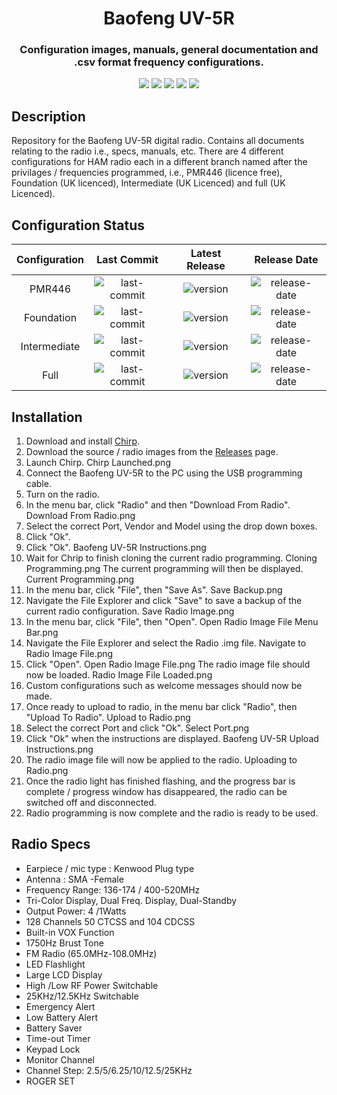 <h1 align="center">Baofeng UV-5R</h1>
<h3 align="center">Configuration images, manuals, general documentation and .csv format frequency configurations.</h3>

<p align="center">
  <img src="https://img.shields.io/github/last-commit/SamuelNetherway460/Baofeng-UV-9RPlus">
  <img src="https://img.shields.io/github/v/release/SamuelNetherway460/Baofeng-UV-9RPlus">
  <img src="https://img.shields.io/github/release-date/SamuelNetherway460/Baofeng-UV-9RPlus">
  <img src="https://img.shields.io/github/issues/SamuelNetherway460/Baofeng-UV-9RPlus">
  <img src="https://img.shields.io/github/downloads/SamuelNetherway460/Baofeng-UV-9RPlus/total">
</p>

## Description
Repository for the Baofeng UV-5R digital radio. Contains all documents relating to the radio i.e., specs, manuals, etc. There are 4 different configurations for HAM radio each in a different branch named after the privilages / frequencies programmed, i.e., PMR446 (licence free), Foundation (UK licenced), Intermediate (UK Licenced) and full (UK Licenced).

## Configuration Status
| Configuration | Last Commit | Latest Release | Release Date |
| :---: | :---: | :---: | :---: |
| PMR446        | ![last-commit](https://img.shields.io/github/last-commit/SamuelNetherway460/Baofeng-UV-5R/Config-PMR446) | ![version](https://img.shields.io/github/v/release/SamuelNetherway460/Baofeng-UV-5R) | ![release-date](https://img.shields.io/badge/release%20date-06--06--2022-brightgreen) |
| Foundation    | ![last-commit](https://img.shields.io/github/last-commit/SamuelNetherway460/Baofeng-UV-5R/Config-Foundation) | ![version](https://img.shields.io/badge/release-Foundation--vX.X.X-blue) | ![release-date](https://img.shields.io/badge/release%20date-XX--XX--XXXX-red) |
| Intermediate  | ![last-commit](https://img.shields.io/github/last-commit/SamuelNetherway460/Baofeng-UV-5R/Config-Intermediate) | ![version](https://img.shields.io/badge/release-Intermediate--vX.X.X-blue) | ![release-date](https://img.shields.io/badge/release%20date-XX--XX--XXXX-red) |
| Full          | ![last-commit](https://img.shields.io/github/last-commit/SamuelNetherway460/Baofeng-UV-5R/Config-Full) | ![version](https://img.shields.io/badge/release-Full--vX.X.X-blue) | ![release-date](https://img.shields.io/badge/release%20date-XX--XX--XXXX-red) |

## Installation
1. Download and install [Chirp](https://chirp.danplanet.com/projects/chirp/wiki/Home).
2. Download the source / radio images from the [Releases](https://github.com/SamuelNetherway460/Baofeng-UV-5R/releases) page.
3. Launch Chirp.
Chirp Launched.png
4. Connect the Baofeng UV-5R to the PC using the USB programming cable.
5. Turn on the radio.
6. In the menu bar, click "Radio" and then "Download From Radio".
Download From Radio.png
7. Select the correct Port, Vendor and Model using the drop down boxes.
8. Click "Ok".
9. Click "Ok".
Baofeng UV-5R Instructions.png
10. Wait for Chrip to finish cloning the current radio programming.
Cloning Programming.png
    The current programming will then be displayed.
Current Programming.png
11. In the menu bar, click "File", then "Save As".
Save Backup.png
12. Navigate the File Explorer and click "Save" to save a backup of the current radio configuration.
Save Radio Image.png
13. In the menu bar, click "File", then "Open".
Open Radio Image File Menu Bar.png
14. Navigate the File Explorer and select the Radio .img file.
Navigate to Radio Image File.png
15. Click "Open".
Open Radio Image File.png
The radio image file should now be loaded.
Radio Image File Loaded.png
16. Custom configurations such as welcome messages should now be made.
17. Once ready to upload to radio, in the menu bar click "Radio", then "Upload To Radio".
Upload to Radio.png
18. Select the correct Port and click "Ok".
Select Port.png
19. Click "Ok" when the instructions are displayed.
Baofeng UV-5R Upload Instructions.png
21. The radio image file will now be applied to the radio.
Uploading to Radio.png
23. Once the radio light has finished flashing, and the progress bar is complete / progress window has disappeared, the radio can be switched off and disconnected.
24. Radio programming is now complete and the radio is ready to be used.

## Radio Specs
- Earpiece / mic type : Kenwood Plug type
- Antenna : SMA -Female
- Frequency Range: 136-174  / 400-520MHz
- Tri-Color Display, Dual Freq. Display, Dual-Standby
- Output Power: 4 /1Watts
- 128 Channels 50 CTCSS and 104 CDCSS
- Built-in VOX Function
- 1750Hz Brust Tone
- FM Radio (65.0MHz-108.0MHz)
- LED Flashlight
- Large LCD Display
- High /Low RF Power Switchable
- 25KHz/12.5KHz Switchable
- Emergency Alert
- Low Battery Alert
- Battery Saver
- Time-out Timer
- Keypad Lock
- Monitor Channel
- Channel Step: 2.5/5/6.25/10/12.5/25KHz
- ROGER SET
